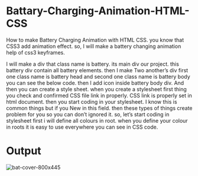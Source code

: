 # Battary-Charging-Animation-HTML-CSS

How to make Battery Charging Animation with HTML CSS. 
you know that CSS3 add animation effect. 
so, I will make a battery changing animation help of css3 keyframes.

I will make a div that class name is battery. its main div our project. this battery div contain all battery elements. then I make Two another’s div first one class name is battery head and second one class name is battery body you can see the below code. then I add icon inside battery body div.
And then you can create a style sheet. when you create a stylesheet first thing you check and confirmed CSS file link in properly. CSS link is properly set in html document. then you start coding in your stylesheet. I know this is common things but if you New in this field. then these types of things create problem for you so you can don’t ignored it. so, let’s start coding in stylesheet first i will define all colours in root. when you define your colour in roots it is easy to use everywhere you can see in CSS code.

# Output


![bat-cover-800x445](https://github.com/Educornerz/Battary-Charging-Animation-HTML-CSS/assets/137485365/3788eae7-271c-4ada-b419-d85ceae16841)
